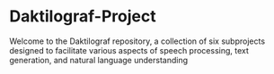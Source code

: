 # Daktilograf-Project
Welcome to the Daktilograf repository, a collection of six subprojects designed to facilitate various aspects of speech processing, text generation, and natural language understanding
